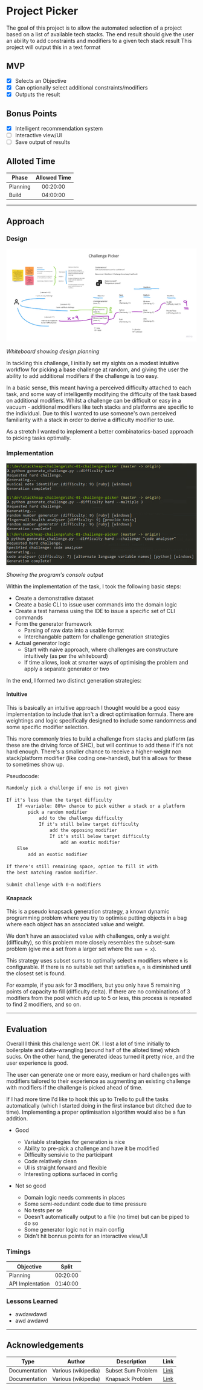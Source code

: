 # Project Picker

The goal of this project is to allow the automated selection of a project based on a list of available tech stacks. 
The end result should give the user an ability to add constraints and modifiers to a given tech stack result
This project will output this in a text format

## MVP

- [x] Selects an Objective
- [x] Can optionally select additional constraints/modifiers
- [x] Outputs the result

## Bonus Points

- [x] Intelligent recommendation system
- [ ] Interactive view/UI
- [ ] Save output of results

## Alloted Time

|Phase|Allowed Time|
|---|:---:|
|Planning|00:20:00|
|Build|04:00:00|

---
## Approach

### Design

![Alt text](/docs/whiteboard.jpg?raw=true "whiteboard planning")

*Whiteboard showing design planning*

In tackling this challenge, I initially set my sights on a modest intuitive
workflow for picking a base challenge at random, and giving the user the 
ability to add additional modifiers if the challenge is too easy.

In a basic sense, this meant having a perceived difficulty attached to each
task, and some way of intelligently modifying the difficulty of the task
based on additional modifiers. Whilst a challenge can be difficult or easy
in a vacuum - additional modifiers like tech stacks and platforms are specific
to the individual. Due to this I wanted to use someone's own perceived 
familiarity with a stack in order to derive a difficulty modifier to use.

As a stretch I wanted to implement a better combinatorics-based approach to
picking tasks optimally.

### Implementation

![Alt text](/docs/output.png?raw=true "program output")

*Showing the program's console output*

Within the implementation of the task, I took the following basic steps:

- Create a demonstrative dataset
- Create a basic CLI to issue user commands into the domain logic
- Create a test harness using the IDE to issue a specific set of CLI commands
- Form the generator framework
  - Parsing of raw data into a usable format
  - Interchangable pattern for challenge generation strategies
- Actual generator logic
  - Start with naive approach, where challenges are constructure intuitively (as per the whiteboard)
  - If time allows, look at smarter ways of optimising the problem and apply a separate generator or two

In the end, I formed two distinct generation strategies:

#### Intuitive

This is basically an intuitive approach I thought would be a good easy
implementation to include that isn't a direct optimisation formula. There
are weightings and logic specifically designed to include some randomness
and some specific modifier selection.

This more commonly tries to build a challenge from stacks and platform
(as these are the driving force of SHC), but will continue to add these if
it's not hard enough. There's a smaller chance to receive a higher-weight
non stack/platform modifier (like coding one-handed), but this allows for
these to sometimes show up.

Pseudocode:

```
Randomly pick a challenge if one is not given

If it's less than the target difficulty
    If <variable: 80%> chance to pick either a stack or a platform
        pick a random modifier
            add to the challenge difficulty
            If it's still below target difficulty
                add the opposing modifier
                If it's still below target difficulty
                    add an exotic modifier
    Else
        add an exotic modifier

If there's still remaining space, option to fill it with
the best matching random modifier.      

Submit challenge with 0-n modifiers
```

#### Knapsack

This is a pseudo knapsack generation strategy, a known dynamic programming problem
where you try to optimise putting objects in a bag where each object has an
associated value and weight.

We don't have an associated value with challenges, only a weight (difficulty), so
this problem more closely resembles the subset-sum problem (give me a set from a
larger set where the `sum = x`).

This strategy uses subset sums to optimally select `n` modifiers where `n` is
configurable. If there is no suitable set that satisfies `n`, `n` is diminished
until the closest set is found.

For example, if you ask for 3 modifiers, but you only have 5 remaining points of
capacity to fill (difficulty delta). If there are no combinations of 3 modifiers
from the pool which add up to 5 or less, this process is repeated to find 2 modifiers,
and so on.

---
## Evaluation

Overall I think this challenge went OK. I lost a lot of time initially to boilerplate
and data-wrangling (around half of the alloted time) which sucks. On the other hand,
the generated ideas turned it pretty nice, and the user experience is good.

The user can generate one or more easy, medium or hard challenges with modifiers
tailored to their experience as augmenting an existing challenge with modifiers
if the challenge is picked ahead of time.

If I had more time I'd like to hook this up to Trello to pull the tasks automatically
(which I started doing in the first instance but ditched due to time). Implementing
a proper optimisation algorithm would also be a fun addition.

- Good
  - Variable strategies for generation is nice
  - Ability to pre-pick a challenge and have it be modified
  - Difficulty sensivie to the participant
  - Code relatively clean
  - UI is straight forward and flexible
  - Interesting options surfaced in config

- Not so good
  - Domain logic needs comments in places
  - Some semi-redundant code due to time pressure
  - No tests per se
  - Doesn't automatically output to a file (no time) but can be piped to do so
  - Some generator logic not in main config
  - Didn't hit bonnus points for an interactive view/UI

### Timings

|Objective|Split|
|---|---|
|Planning|00:20:00|
|API Implentation|01:40:00|

### Lessons Learned

- awdawdawd
- awd awdawd

---
## Acknowledgements 

|Type|Author|Description|Link|
|---|---|---|:---:|
|Documentation|Various (wikipedia)|Subset Sum Problem|[Link](https://en.wikipedia.org/wiki/Subset_sum_problem)|
|Documentation|Various (wikipedia)|Knapsack Problem|[Link](https://en.wikipedia.org/wiki/Knapsack_problem)|